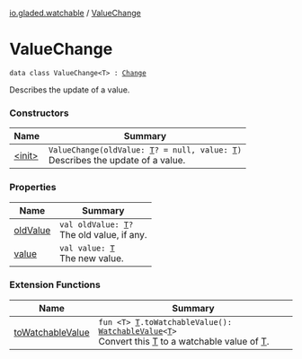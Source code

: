 [io.gladed.watchable](../index.md) / [ValueChange](./index.md)

# ValueChange

`data class ValueChange<T> : `[`Change`](../-change.md)

Describes the update of a value.

### Constructors

| Name | Summary |
|---|---|
| [&lt;init&gt;](-init-.md) | `ValueChange(oldValue: `[`T`](index.md#T)`? = null, value: `[`T`](index.md#T)`)`<br>Describes the update of a value. |

### Properties

| Name | Summary |
|---|---|
| [oldValue](old-value.md) | `val oldValue: `[`T`](index.md#T)`?`<br>The old value, if any. |
| [value](value.md) | `val value: `[`T`](index.md#T)<br>The new value. |

### Extension Functions

| Name | Summary |
|---|---|
| [toWatchableValue](../to-watchable-value.md) | `fun <T> `[`T`](../to-watchable-value.md#T)`.toWatchableValue(): `[`WatchableValue`](../-watchable-value/index.md)`<`[`T`](../to-watchable-value.md#T)`>`<br>Convert this [T](../to-watchable-value.md#T) to a watchable value of [T](../to-watchable-value.md#T). |
